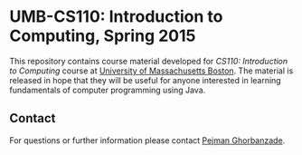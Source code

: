 # UMB-CS110: Introduction to Computing, Spring 2015

This repository contains course material developed for *CS110: Introduction to Computing* course at [University of Massachusetts Boston](www.umb.edu). The material is released in hope that they will be useful for anyone interested in learning fundamentals of computer programming using Java.

## Contact
For questions or further information please contact [Pejman Ghorbanzade](mailto:mail@ghorbanzade.com).
